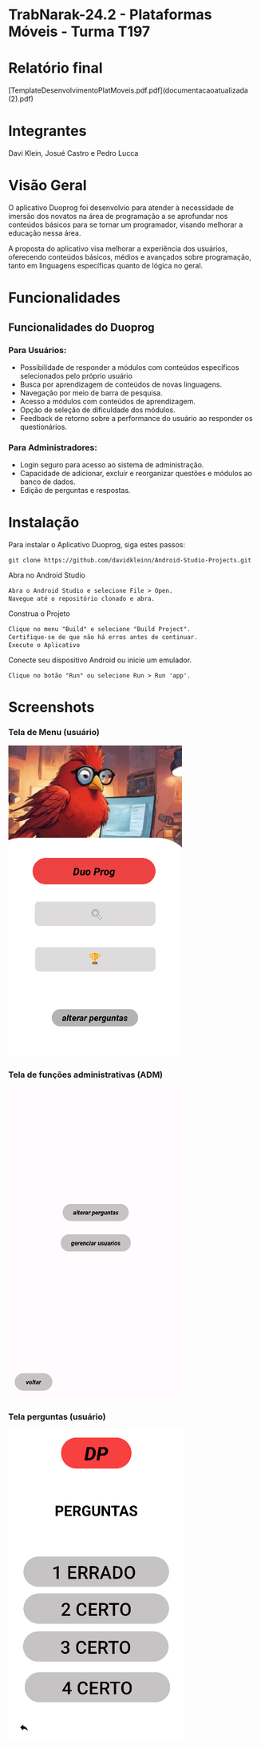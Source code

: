 # TrabNarak-24.2 - Plataformas Móveis - Turma T197

# Relatório final
[TemplateDesenvolvimentoPlatMoveis.pdf.pdf](documentacaoatualizada (2).pdf)

# Integrantes 


Davi Klein, Josué Castro e Pedro Lucca


# Visão Geral

O aplicativo Duoprog foi desenvolvio para atender à necessidade de imersão dos novatos na área de programação a se aprofundar nos conteúdos básicos para se tornar um programador, visando melhorar a educação nessa área.

A proposta do aplicativo visa melhorar a experiência dos usuários, oferecendo conteúdos básicos, médios e avançados sobre programação, tanto em linguagens específicas quanto de lógica no geral.


# Funcionalidades

## Funcionalidades do Duoprog

### Para Usuários:

- Possibilidade de responder a módulos com conteúdos específicos selecionados pelo próprio usuário
- Busca por aprendizagem de conteúdos de novas linguagens.
- Navegação por meio de barra de pesquisa.
- Acesso a módulos com conteúdos de aprendizagem.
- Opção de seleção de dificuldade dos módulos.
- Feedback de retorno sobre a performance do usuário ao responder os questionários.

### Para Administradores:

- Login seguro para acesso ao sistema de administração.
- Capacidade de adicionar, excluir e reorganizar questões e módulos ao banco de dados.
- Edição de perguntas e respostas.


# Instalação
Para instalar o Aplicativo Duoprog, siga estes passos:

```
git clone https://github.com/davidkleinn/Android-Studio-Projects.git
```

Abra no Android Studio

```
Abra o Android Studio e selecione File > Open.
Navegue até o repositório clonado e abra.
```

Construa o Projeto

```
Clique no menu "Build" e selecione "Build Project".
Certifique-se de que não há erros antes de continuar.
Execute o Aplicativo
```

Conecte seu dispositivo Android ou inicie um emulador.

```
Clique no botão "Run" ou selecione Run > Run 'app'.
```

# Screenshots

### Tela de Menu (usuário)

![image](TelaDeMenuDuoprog.png)

### Tela de funções administrativas (ADM)
![image](TelaAdministrativa.png)

### Tela perguntas (usuário)
![image](TelaDePerguntasDuoprog.png)